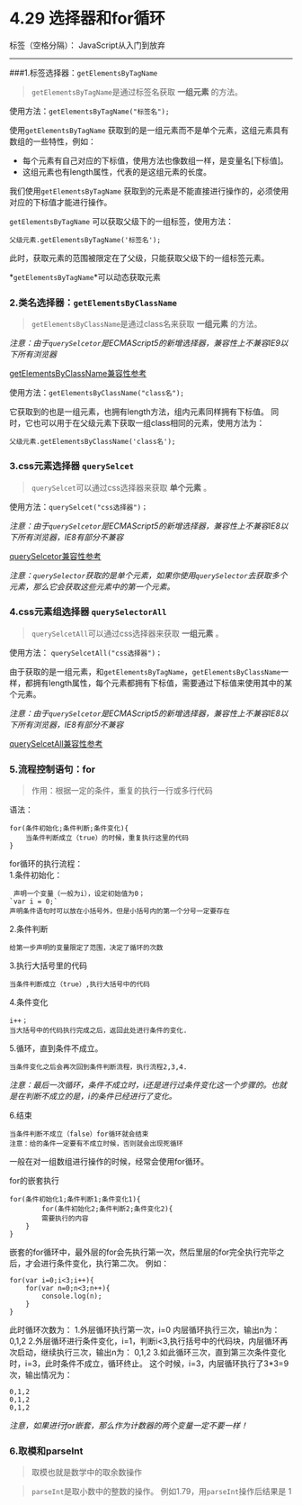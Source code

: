 # 4.29 选择器和for循环

标签（空格分隔）： JavaScript从入门到放弃

---

###1.标签选择器：`getElementsByTagName`  
> `getElementsByTagName`是通过标签名获取 **一组元素** 的方法。  

使用方法：`getElementsByTagName("标签名");`  

使用`getElementsByTagName`  获取到的是一组元素而不是单个元素，这组元素具有数组的一些特性，例如：  

 - 每个元素有自己对应的下标值，使用方法也像数组一样，是变量名[下标值]。
 - 这组元素也有length属性，代表的是这组元素的长度。  

我们使用`getElementsByTagName` 获取到的元素是不能直接进行操作的，必须使用对应的下标值才能进行操作。  

`getElementsByTagName` 可以获取父级下的一组标签，使用方法：  

    父级元素.getElementsByTagName('标签名');    
    
此时，获取元素的范围被限定在了父级，只能获取父级下的一组标签元素。

*`getElementsByTagName`*可以动态获取元素  

### 2.类名选择器：`getElementsByClassName`  

> `getElementsByClassName`是通过class名来获取 **一组元素** 的方法。 

*注意：由于`querySelcetor`是ECMAScript5的新增选择器，兼容性上不兼容IE9以下所有浏览器*  

[getElementsByClassName兼容性参考](http://caniuse.com/#search=getElementsByClassName)

使用方法：`getElementsByClassName("class名");`   

它获取到的也是一组元素，也拥有length方法，组内元素同样拥有下标值。
同时，它也可以用于在父级元素下获取一组class相同的元素，使用方法为：  

    父级元素.getElementsByClassName('class名');     
    
### 3.css元素选择器 `querySelcet`  

> `querySelcet`可以通过css选择器来获取 **单个元素** 。  

使用方法：`querySelcet("css选择器")；`

*注意：由于`querySelcetor`是ECMAScript5的新增选择器，兼容性上不兼容IE8以下所有浏览器，IE8有部分不兼容*  

[querySelcetor兼容性参考](http://caniuse.com/#search=querySelector)

*注意：`querySelector`获取的是单个元素，如果你使用`querySelector`去获取多个元素，那么它会获取这些元素中的第一个元素。*  

### 4.css元素组选择器 `querySelectorAll`  
> `querySelcetAll`可以通过css选择器来获取 **一组元素** 。    

使用方法：  `querySelcetAll("css选择器")；`  

由于获取的是一组元素，和`getElementsByTagName`，`getElementsByClassName`一样，都拥有length属性，每个元素都拥有下标值，需要通过下标值来使用其中的某个元素。  

*注意：由于`querySelcetor`是ECMAScript5的新增选择器，兼容性上不兼容IE8以下所有浏览器，IE8有部分不兼容*  

[querySelcetAll兼容性参考](http://caniuse.com/#search=querySelectorAll)   

### 5.流程控制语句：for  
>  作用：根据一定的条件，重复的执行一行或多行代码  

语法：  

    for(条件初始化;条件判断;条件变化){
        当条件判断成立（true）的时候，重复执行这里的代码
    }   
    
for循环的执行流程：  
1.条件初始化： 

     声明一个变量（一般为i），设定初始值为0；
    `var i = 0;`
    声明条件语句时可以放在小括号外，但是小括号内的第一个分号一定要存在
    
2.条件判断  

    给第一步声明的变量限定了范围，决定了循环的次数  
    
3.执行大括号里的代码 

    当条件判断成立（true）,执行大括号中的代码
    
4.条件变化  

    i++；
    当大括号中的代码执行完成之后，返回此处进行条件的变化.  
    
5.循环，直到条件不成立。  

    当条件变化之后会再次回到条件判断流程，执行流程2,3,4.  
    
*注意：最后一次循环，条件不成立时，i还是进行过条件变化这一个步骤的。也就是在判断不成立的是，i的条件已经进行了变化。*  

6.结束  

    当条件判断不成立（false）for循环就会结束
    注意：给的条件一定要有不成立时候，否则就会出现死循环  

一般在对一组数组进行操作的时候，经常会使用for循环。  

for的嵌套执行

    for(条件初始化1;条件判断1;条件变化1){
            for(条件初始化2;条件判断2;条件变化2){
            需要执行的内容
        }   
    }  

嵌套的for循环中，最外层的for会先执行第一次，然后里层的for完全执行完毕之后，才会进行条件变化，执行第二次。 例如：

    for(var i=0;i<3;i++){
	    for(var n=0;n<3;n++){
		    console.log(n);
		}
	}
	
此时循环次数为：
1.外层循环执行第一次，i=0 内层循环执行三次，输出n为：0,1,2 
2.外层循环进行条件变化，i=1，判断i<3,执行括号中的代码块，内层循环再次启动，继续执行三次，输出n为： 0,1,2
3.如此循环三次，直到第三次条件变化时，i=3，此时条件不成立，循环终止。
这个时候，i=3，内层循环执行了3*3=9次，输出情况为：

    0,1,2
    0,1,2
    0,1,2  
    
*注意，如果进行for嵌套，那么作为计数器的两个变量一定不要一样！*

### 6.取模和parseInt

>取模也就是数学中的取余数操作  

> `parseInt`是取小数中的整数的操作。 例如1.79，用`parseInt`操作后结果是 1




    


